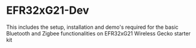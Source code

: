 # EFR32xG21-Dev
This includes the setup, installation and demo's required for the basic Bluetooth and Zigbee functionalities  on EFR32xG21 Wireless Gecko starter kit
